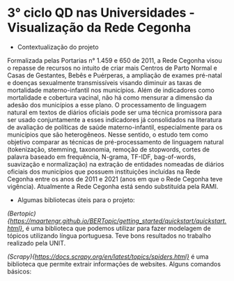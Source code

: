 # 3° ciclo QD nas Universidades - Visualização da Rede Cegonha

- Contextualização do projeto

Formalizada pelas Portarias n° 1.459 e 650 de 2011, a Rede Cegonha visou o repasse de recursos no intuito de criar mais Centros de Parto Normal e Casas de Gestantes, Bebês e Puérperas, a ampliação de exames pré-natal e doenças sexualmente transmissíveis visando diminuir as taxas de mortalidade materno-infantil nos municípios. Além de indicadores como mortalidade e cobertura vacinal, não há como mensurar a dimensão da adesão dos municípios a esse plano. O processamento de linguagem natural em textos de diários oficiais pode ser uma técnica promissora para ser usado conjuntamente a esses indicadores já consolidados na literatura de avaliação de políticas de saúde materno-infantil, especialmente para os municípios que são heterogêneos.  Nesse sentido, o estudo tem como objetivo comparar as técnicas de pré-processamento de linguagem natural (tokenização, stemming, taxonomia, remoção de stopwords, cortes de palavra baseado em frequência, N-grama, TF-IDF, bag-of-words, suavização e normalização) na extração de entidades nomeadas de diários oficiais dos municípios que possuem instituições incluídas na Rede Cegonha entre os anos de 2011 e 2021 (anos em que o Rede Cegonha teve vigência). Atualmente a Rede Cegonha está sendo substituída pela RAMI.

- Algumas bibliotecas úteis para o projeto:

*(Bertopic){https://maartengr.github.io/BERTopic/getting_started/quickstart/quickstart.html}*, é uma biblioteca que podemos utilizar para fazer modelagem de tópicos utilizando língua portuguesa. Teve bons resultados no trabalho realizado pela UNIT.

*(Scrapy){https://docs.scrapy.org/en/latest/topics/spiders.html}* é uma biblioteca que permite extrair informações de websites. Alguns comandos básicos:


